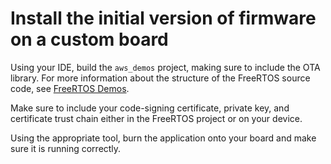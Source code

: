 # Install the initial version of firmware on a custom board<a name="burn-initial-firmware-other"></a>

Using your IDE, build the `aws_demos` project, making sure to include the OTA library\. For more information about the structure of the FreeRTOS source code, see [FreeRTOS Demos](freertos-next-steps.md)\.

Make sure to include your code\-signing certificate, private key, and certificate trust chain either in the FreeRTOS project or on your device\.

Using the appropriate tool, burn the application onto your board and make sure it is running correctly\.